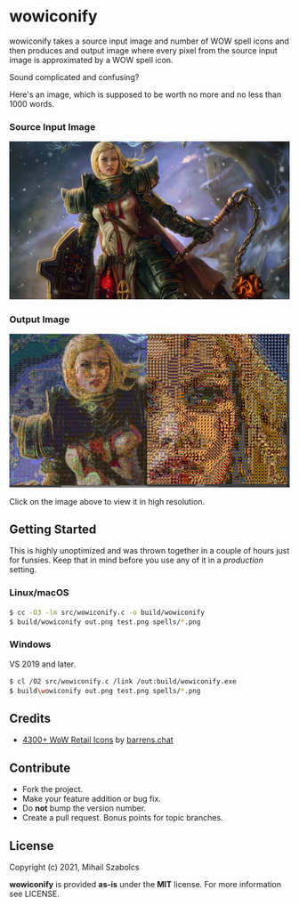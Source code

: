 wowiconify
==========
wowiconify takes a source input image and number of WOW spell icons and then produces
and output image where every pixel from the source input image is approximated by a
WOW spell icon.

Sound complicated and confusing?

Here's an image, which is supposed to be worth no more and no less than 1000 words.

### Source Input Image
![](test.png)

### Output Image
[![](test_preview_out.png)](test_out.png)

Click on the image above to view it in high resolution.

Getting Started
---------------
This is highly unoptimized and was thrown together in a couple of hours just for
funsies. Keep that in mind before you use any of it in a _production_ setting.

### Linux/macOS
```bash
$ cc -O3 -lm src/wowiconify.c -o build/wowiconify
$ build/wowiconify out.png test.png spells/*.png
```

### Windows
VS 2019 and later.

```bash
$ cl /O2 src/wowiconify.c /link /out:build/wowiconify.exe
$ build\wowiconify out.png test.png spells/*.png
```

Credits
-------
* [4300+ WoW Retail Icons][1] by [barrens.chat][2]

Contribute
----------
* Fork the project.
* Make your feature addition or bug fix.
* Do **not** bump the version number.
* Create a pull request. Bonus points for topic branches.

License
-------
Copyright (c) 2021, Mihail Szabolcs

**wowiconify** is provided **as-is** under the **MIT** license.
For more information see LICENSE.

[1]: https://www.warcrafttavern.com/community/art-resources/icon-pack-4300-wow-retail-icons-in-png/
[2]: https://barrens.chat/
